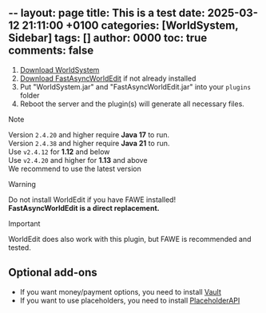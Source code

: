 --
layout: page
title: This is a test
date: 2025-03-12 21:11:00 +0100
categories: [WorldSystem, Sidebar]
tags: []
author: 0000
toc: true
comments: false
---

1. [Download WorldSystem](https://github.com/Argantiu/WorldSystem-Updated/releases)
2. [Download FastAsyncWorldEdit](https://intellectualsites.github.io/download/fawe.html) if not already installed
3. Put "WorldSystem.jar" and "FastAsyncWorldEdit.jar" into your <code>plugins</code> folder
4. Reboot the server and the plugin(s) will generate all necessary files.

> [!NOTE]
> Version `2.4.20` and higher require **Java 17** to run.  
> Version `2.4.38` and higher require **Java 21** to run.  
> Use `v2.4.12` for **1.12** and below  
> Use `v2.4.20` and higher for **1.13** and above  
> We recommend to use the latest version

> [!WARNING]
> Do not install WorldEdit if you have FAWE installed!  
> **FastAsyncWorldEdit is a direct replacement.**

> [!IMPORTANT]
> WorldEdit does also work with this plugin, but FAWE is recommended and tested.  

## Optional add-ons
- If you want money/payment options, you need to install [Vault](https://www.spigotmc.org/resources/34315)
- If you want to use placeholders, you need to install [PlaceholderAPI](https://www.spigotmc.org/resources/6245/)